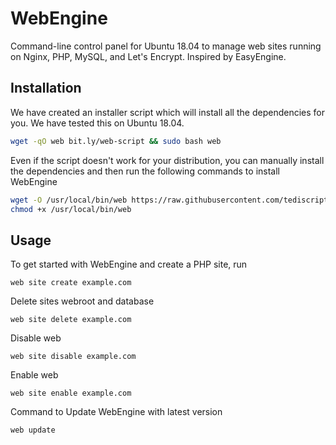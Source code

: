 # WebEngine
Command-line control panel for Ubuntu 18.04 to manage web sites running on Nginx, PHP, MySQL, and Let's Encrypt. Inspired by EasyEngine.

## Installation

We have created an installer script which will install all the dependencies for you. We have tested this on Ubuntu 18.04.

```bash
wget -qO web bit.ly/web-script && sudo bash web
```

Even if the script doesn't work for your distribution, you can manually install the dependencies and then run the following commands to install WebEngine

```bash
wget -O /usr/local/bin/web https://raw.githubusercontent.com/tediscript/web/master/install.sh
chmod +x /usr/local/bin/web
```

## Usage

To get started with WebEngine and create a PHP site, run

```
web site create example.com
```

Delete sites webroot and database

```
web site delete example.com
```

Disable web

```
web site disable example.com
```

Enable web

```
web site enable example.com
```

Command to Update WebEngine with latest version

```
web update
```